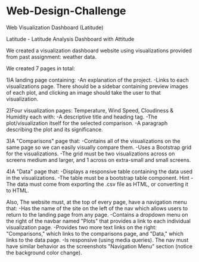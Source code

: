 # Web-Design-Challenge



Web Visualization Dashboard (Latitude)

Latitude - Latitude Analysis Dashboard with Attitude

We created a visualization dashboard website using visualizations provided from past assignment: weather data.

We created 7 pages in total:

 1)A landing page containing:
    -An explanation of the project.
    -Links to each visualizations page. There should be a sidebar containing preview images of each plot, and clicking an image should take the user to that visualization.

2)Four visualization pages: Temperature, Wind Speed, Cloudiness & Humidity each with:
-A descriptive title and heading tag.
-The plot/visualization itself for the selected comparison.
-A paragraph describing the plot and its significance.

3)A "Comparisons" page that:
-Contains all of the visualizations on the same page so we can easily visually compare them.
-Uses a Bootstrap grid for the visualizations.
-The grid must be two visualizations across on screens medium and larger, and 1 across on extra-small and small screens.

4)A "Data" page that:
-Displays a responsive table containing the data used in the visualizations.
-The table must be a bootstrap table component. Hint
-The data must come from exporting the .csv file as HTML, or converting it to HTML. 

Also, The website must, at the top of every page, have a navigation menu that:
-Has the name of the site on the left of the nav which allows users to return to the landing page from any page.
-Contains a dropdown menu on the right of the navbar named "Plots" that provides a link to each individual visualization page.
-Provides two more text links on the right: "Comparisons," which links to the comparisons page, and "Data," which links to the data page.
-Is responsive (using media queries). The nav must have similar behavior as the screenshots "Navigation Menu" section (notice the background color change).
